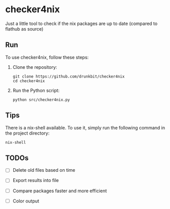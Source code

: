 # checker4nix

Just a little tool to check if the nix packages are up to date (compared to flathub as source)

## Run

To use checker4nix, follow these steps:

1. Clone the repository:
    ```
    git clone https://github.com/drunkbit/checker4nix
    cd checker4nix
    ```
2. Run the Python script:
    ```
    python src/checker4nix.py
    ```

## Tips

There is a nix-shell available. To use it, simply run the following command in the project directory:

```
nix-shell
```

## TODOs

- [ ] Delete old files based on time

- [ ] Export results into file

- [ ] Compare packages faster and more efficient

- [ ] Color output
